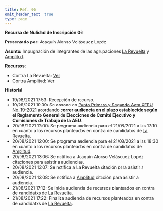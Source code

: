 ```yaml
---
title: Ref. 06
omit_header_text: true
type: page
---
```


**Recurso de Nulidad de Inscripción 06**

**Presentado por:** Joaquín Alonso Velásquez Lopéz

**Asunto:** Impugnación de integrantes de las agrupaciones [La Revuelta](/agrupaciones/la-revuelta) y [Amplitud](/agrupaciones/amplitud).

**Recursos**: 

* Contra La Revuelta: [Ver](https://drive.google.com/drive/folders/1xhSaRH9wxQ8OgFKmr_FwcZGL_SjkqFbJ?usp=sharing)
* Contra Amplitud: [Ver](https://drive.google.com/drive/folders/1KgvX00ROM1aGw90kChJKswHTtr0ctHx4?usp=sharing)

**Historial**

* 19/08/2021 17:53: Recepción de recurso.
* 19/08/2021 19:30: Se conoce en [Punto Primero y Segundo Acta CEEU No. 19-2021](/actas/19/) acordando **correr audiencia en el plazo establecido según el Reglamento General de Elecciones de Comité Ejecutivo y Comisiones de Trabajo de la AEU**.
* 20/08/2021 12:00: Se programa audiencia para el 21/08/2021 a las 17:10 en cuanto a los recursos planteados en contra de candidatxs de [La Revuelta](/agrupaciones/la-revuelta).
* 20/08/2021 12:00: Se programa audiencia para el 21/08/2021 a las 18:30 en cuanto a los recursos planteados en contra de candidatxs de [Amplitud](/agrupaciones/amplitud).
* 20/08/2021 13:06: Se notifica a Joaquín Alonso Velásquez Lopéz citaciones para asistir a audiencias.
* 20/08/2021 13:07: Se notifica a [La Revuelta](/agrupaciones/la-revuelta) citación para asistir a audiencia.
* 20/08/2021 13:08: Se notifica a [Amplitud](/agrupaciones/amplitud) citación para asistir a audiencia.
* 21/08/2021 17:12: Se inicia audiencia de recursos planteados en contra de candidatxs de [La Revuelta](/agrupaciones/la-revuelta).
* 21/08/2021 17:22: Finaliza audiencia de recursos planteados en contra de candidatxs de [La Revuelta](/agrupaciones/la-revuelta).